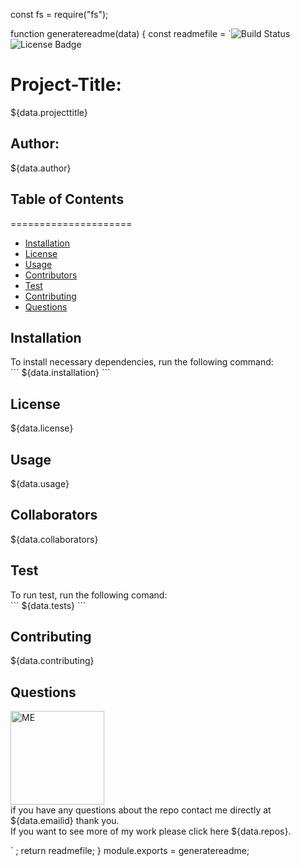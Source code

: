 const fs = require("fs");

function generatereadme(data) {
    const readmefile =
        `![Build Status](https://img.shields.io/badge/build-passing-brightgreen?style=plastic)
        <img src="https://img.shields.io/badge/license-MIT-green" alt="License Badge">

# Project-Title: 
${data.projecttitle}

## Author: 
${data.author}

## Table of Contents
=====================
* [Installation](#installation)
* [License](#license)
* [Usage](#usage)
* [Contributors](#contributors)
* [Test](#test)
* [Contributing](#contributing)
* [Questions](#questions)

## Installation
To install necessary dependencies, run the following command:<br>
\`\`\`
${data.installation}
\`\`\`

## License
${data.license}

## Usage
${data.usage}

## Collaborators
${data.collaborators}

## Test
To run test, run the following comand:<br>
\`\`\`
${data.tests}
\`\`\`

## Contributing
${data.contributing}


## Questions

<img src="${data.avatar_url}" alt="ME" width="150" height="150"><br>
if you have any questions about the repo contact me directly at ${data.emailid} thank you.<br>
If you want to see more of my work please click here ${data.repos}.

`
        ;
    return readmefile;
}
module.exports = generatereadme;

